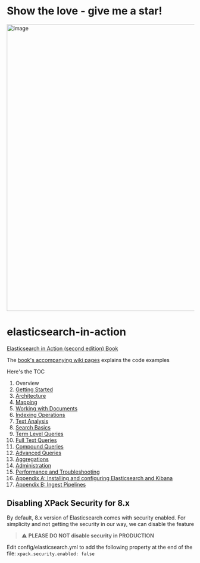 # Show the love - give me a star!

<img width="769" alt="image" src="https://github.com/madhusudhankonda/elasticsearch-in-action/assets/1698230/4f112b72-6271-4868-a68a-ccb5f5a6d8b0">

# elasticsearch-in-action
[Elasticsearch in Action (second edition) Book](https://www.manning.com/books/elasticsearch-in-action-second-edition?utm_source=mkonda&utm_medium=affiliate&utm_campaign=book_konda_elasticsearch_7_23_21&a_aid=mkonda&a_bid=edbc50d4)

The [book's accompanying wiki pages](https://github.com/madhusudhankonda/elasticsearch-in-action/wiki) explains the code examples 

Here's the TOC

1. Overview
2. [Getting Started](https://github.com/madhusudhankonda/elasticsearch-in-action/blob/babeea237dcc77f1d74f734e750347420e64ddc3/kibana_scripts/ch02_getting_started.txt)
3. [Architecture](https://github.com/madhusudhankonda/elasticsearch-in-action/wiki/Ch-3:-Architecture)
4. [Mapping](https://github.com/madhusudhankonda/elasticsearch-in-action/blob/561c45d7991e8a1766a98ba1a58b0f0d836fc1fd/kibana_scripts/ch04_mapping.txt)
5. [Working with Documents](https://github.com/madhusudhankonda/elasticsearch-in-action/blob/561c45d7991e8a1766a98ba1a58b0f0d836fc1fd/kibana_scripts/ch05_working_with_documents.txt)
6. [Indexing Operations](https://github.com/madhusudhankonda/elasticsearch-in-action/blob/561c45d7991e8a1766a98ba1a58b0f0d836fc1fd/kibana_scripts/ch06_indexing_operations.txt)
7. [Text Analysis](https://github.com/madhusudhankonda/elasticsearch-in-action/blob/561c45d7991e8a1766a98ba1a58b0f0d836fc1fd/kibana_scripts/ch07_text_analysis.txt)
8. [Search Basics](https://github.com/madhusudhankonda/elasticsearch-in-action/blob/561c45d7991e8a1766a98ba1a58b0f0d836fc1fd/kibana_scripts/ch08_search_basics.txt)
9. [Term Level Queries](https://github.com/madhusudhankonda/elasticsearch-in-action/blob/561c45d7991e8a1766a98ba1a58b0f0d836fc1fd/kibana_scripts/ch09_term_level_queries.txt)
10. [Full Text Queries](https://github.com/madhusudhankonda/elasticsearch-in-action/blob/561c45d7991e8a1766a98ba1a58b0f0d836fc1fd/kibana_scripts/ch10_full_text_queries.txt)
11. [Compound Queries](https://github.com/madhusudhankonda/elasticsearch-in-action/blob/561c45d7991e8a1766a98ba1a58b0f0d836fc1fd/kibana_scripts/ch11_compound_queries.txt)
12. [Advanced Queries](https://github.com/madhusudhankonda/elasticsearch-in-action/blob/561c45d7991e8a1766a98ba1a58b0f0d836fc1fd/kibana_scripts/ch12_advanced_queries.txt)
13. [Aggregations](https://github.com/madhusudhankonda/elasticsearch-in-action/blob/561c45d7991e8a1766a98ba1a58b0f0d836fc1fd/kibana_scripts/ch13_aggregations.txt)
14. [Administration](https://github.com/madhusudhankonda/elasticsearch-in-action/blob/561c45d7991e8a1766a98ba1a58b0f0d836fc1fd/kibana_scripts/ch14_administration.txt)
15. [Performance and Troubleshooting](https://github.com/madhusudhankonda/elasticsearch-in-action/blob/561c45d7991e8a1766a98ba1a58b0f0d836fc1fd/kibana_scripts/ch_15_performance_and_trouble_shooting.txt)
16. [Appendix A: Installing and configuring Elasticsearch and Kibana](https://github.com/madhusudhankonda/elasticsearch-in-action/wiki/Appendix-A:-Installation)
17. [Appendix B: Ingest Pipelines](https://github.com/madhusudhankonda/elasticsearch-in-action/blob/561c45d7991e8a1766a98ba1a58b0f0d836fc1fd/kibana_scripts/appendix_ingest_pipelines.txt)

## Disabling XPack Security for 8.x
By default, 8.x version of Elasticsearch comes with security enabled. For simplicity and not getting the security in our way, we can disable the feature

> :warning: **PLEASE DO NOT disable security in PRODUCTION**

Edit config/elasticsearch.yml to add the following property at the end of the file:
```xpack.security.enabled: false```
